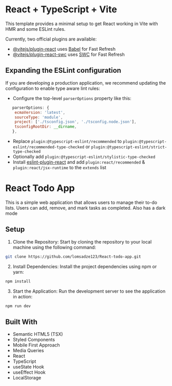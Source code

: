 # React + TypeScript + Vite

This template provides a minimal setup to get React working in Vite with HMR and some ESLint rules.

Currently, two official plugins are available:

- [@vitejs/plugin-react](https://github.com/vitejs/vite-plugin-react/blob/main/packages/plugin-react/README.md) uses [Babel](https://babeljs.io/) for Fast Refresh
- [@vitejs/plugin-react-swc](https://github.com/vitejs/vite-plugin-react-swc) uses [SWC](https://swc.rs/) for Fast Refresh

## Expanding the ESLint configuration

If you are developing a production application, we recommend updating the configuration to enable type aware lint rules:

- Configure the top-level `parserOptions` property like this:

```js
   parserOptions: {
    ecmaVersion: 'latest',
    sourceType: 'module',
    project: ['./tsconfig.json', './tsconfig.node.json'],
    tsconfigRootDir: __dirname,
   },
```

- Replace `plugin:@typescript-eslint/recommended` to `plugin:@typescript-eslint/recommended-type-checked` or `plugin:@typescript-eslint/strict-type-checked`
- Optionally add `plugin:@typescript-eslint/stylistic-type-checked`
- Install [eslint-plugin-react](https://github.com/jsx-eslint/eslint-plugin-react) and add `plugin:react/recommended` & `plugin:react/jsx-runtime` to the `extends` list

# React Todo App

This is a simple web application that allows users to manage their to-do lists. Users can add, remove, and mark tasks as completed. Also has a dark mode

## Setup
1. Clone the Repository: Start by cloning the repository to your local machine using the following command:
```bash
git clone https://github.com/lomsadze123/React-todo-app.git
```
2. Install Dependencies: Install the project dependencies using npm or yarn:
```bash
npm install
```
3. Start the Application: Run the development server to see the application in action:

```bash
npm run dev
```

## Built With
- Semantic HTML5 (TSX)
- Styled Components
- Mobile First Approach
- Media Queries
- React
- TypeScript
- useState Hook
- useEffect Hook
- LocalStorage
